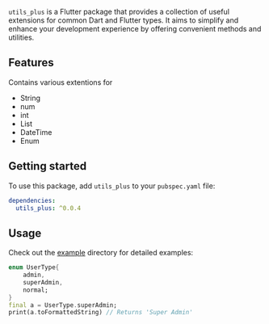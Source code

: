 <!--
This README describes the package. If you publish this package to pub.dev,
this README's contents appear on the landing page for your package.

For information about how to write a good package README, see the guide for
[writing package pages](https://dart.dev/guides/libraries/writing-package-pages).

For general information about developing packages, see the Dart guide for
[creating packages](https://dart.dev/guides/libraries/create-library-packages)
and the Flutter guide for
[developing packages and plugins](https://flutter.dev/developing-packages).
-->

`utils_plus` is a Flutter package that provides a collection of useful extensions for common Dart and Flutter types. It aims to simplify and enhance your development experience by offering convenient methods and utilities.

## Features

Contains various extentions for
- String
- num
- int
- List
- DateTime
- Enum

## Getting started

To use this package, add `utils_plus` to your `pubspec.yaml` file:

```yaml
dependencies:
  utils_plus: ^0.0.4

```

## Usage

Check out the [example](https://github.com/niteshneupane/utils_plus/tree/main/example) directory for detailed examples:



```dart
enum UserType{
    admin,
    superAdmin,
    normal;
}
final a = UserType.superAdmin;
print(a.toFormattedString) // Returns 'Super Admin'

```

